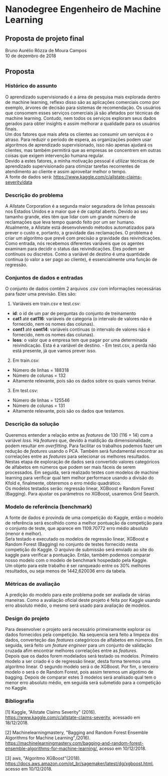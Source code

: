 
# Nanodegree Engenheiro de Machine Learning
## Proposta de projeto final
Bruno Aurélio Rôzza de Moura Campos <br/>
10 de dezembro de 2018

## Proposta

### Histórico do assunto
 O aprendizado supervisionado é a área de pesquisa mais explorada dentro de machine learning, reflexo disso são as aplicações comerciais como por exemplo, árvores de decisão para sistemas de recomendação. Os usuários que consomem esses serviços comerciais já são afetados por técnicas de machine learning. Contudo, nem todos os serviços exploram seus dados gerados para obter insights e assim melhorar a qualidade para os usuários finais.<br/>
 Um dos fatores que mais afeta os clientes ao consumir um serviços é o atraso. Para reduzir o período de espera, as organizações podem usar algoritmos de aprendizado supervisionado, isso não apenas ajudará os clientes, mas também permitirá que as empresas se concentrem em outras coisas que exigem intervenção humana regular.<br/>
Devido a estes fatores, a minha motivação pessoal é utilizar técnicas de aprendizado supervisionado para otimizar tarefas recorrentes de atendimento ao cliente e assim aproveitar melhor o tempo.<br/>
 A fonte de dados será: https://www.kaggle.com/c/allstate-claims-severity/data


### Descrição do problema

 A Allstate Corporation é a segunda maior seguradora de linhas pessoais nos Estados Unidos e a maior que é de capital aberto. Devido ao seu tamanho grande, eles têm que lidar com um grande número de reclamações que leva tempo quando feito por um ser humano.<br/>
Atualmente, a Allstate está desenvolvendo métodos automatizados para prever o custo e, portanto, a gravidade das reclamações.   O problema é criar um algoritmo que prevê com precisão a gravidade das reivindicações. Como entrada, nós recebemos diferentes variáveis que os agentes examinam para decidir o status das reivindicações. Eles podem ser contínuos ou discretos. Como a variável de destino é uma quantidade contínua (o valor a ser pago ao cliente), é essencialmente uma função de regressão.

### Conjuntos de dados e entradas

 O conjunto de dados contém 2 arquivos .csv com informações necessárias para fazer uma previsão. Eles são:<br/>
1. Variáveis em train.csv e test.csv:
 - **id**: o id de um par de perguntas do conjunto de treinamento
 - **cat1** até **cat116**: variáveis de categoria (o intervalo de valores não é fornecido, nem os nomes das colunas).
 - **cont1** até **cont14**: variáveis contínuas (o intervalo de valores não é fornecido, nem os nomes das colunas).
 - **loss**: o valor que a empresa tem que pagar por uma determinada reivindicação. Esta é a variável de destino. - Em test.csv, a perda não está presente, já que vamos prever isso.


2. Em train.csv:
 - Número de linhas = 188318
 - Número de colunas = 132
 - Altamente relevante, pois são os dados sobre os quais vamos treinar.


3. Em test.csv:
 - Número de linhas = 125546
 - Número de colunas = 131
 - Altamente relevante, pois são os dados que testamos.

### Descrição da solução

 Queremos entender a relação entre as _features_ de 130 (116 + 14) com a variável _loss_. 
 Há _features_ que, devido à maldição da dimensionalidade, podem resultar em _overfitting_. Para facilitar os trabalhos podemos fazer um redução de _features_ usando o PCA.
Também será fundamental encontrar as correlações entre as _features_ para selecionar os melhores resultados. 
Nestas etapa de exploração de dados será convertido valores categóricos de alfabetos em números que podem ser mais fáceis de serem processados.
Em seguida, será realizado testes com modelos de machine learning para verificar qual tem melhor performace usando a divisão do Kfold e, finalmente, obteremos o erro médio quadrático. <br/>
 Os modelos testados serão: regressão linear, XGBoost e Random Forest (Bagging). Para ajustar os parâmetros no XGBoost, usaremos Grid Search.


### Modelo de referência (benchmark)

 A fonte de dados é provinda de uma competição do Kaggle, então o modelo de referência será escolhido como a melhor pontuação da competição para o conjunto de teste, que aparece em 1109.70772 erro médio absoluto (menor é melhor).<br/>
Seŕa testado e executado os modelos de regressão linear, XGBoost e Random Forest (Bagging) no conjunto de testes fornecido nesta competição do Kaggle. O arquivo de submissão será enviado ao site do kaggle para verificar a pontuação. Então, também podemos comparar nosso modelo com o modelo de benchmark hospedado pela Kaggle. <br/>
 Um objeto para este trabalho é ser ranqueado entre os 30% melhores resultados, ou seja menos de 1442,620036 erro da tabela.



### Métricas de avaliação

 A predição do modelo para este problema pode ser avaliada de várias maneiras. Como a avaliação oficial deste projeto é feita por Kaggle usando erro absoluto médio, o mesmo será usado para avaliação de modelos.

### Design do projeto

 Para desenvolver o projeto será necessário primeiramente explorar os dados fornecidos pela competição. Na sequencia será feito a limpeza dos dados, converteção das _features_ categóricos de alfabetos em números. Em seguida, será feito um _feature engineer_ para um conjunto de validação cruzada afim encontrar melhores correlações entre as _features_.<br/>
 Depois que os dados forem modelados será testado os modelos. Primeiro modelo a ser criado é o de regressão linear, desta forma teremos uma algoritmo linear. O segundo modelo será o de XGBoost. Por fim, o terceiro modelo o será o de Random Forest, pois assim teremos um algotimo de bagging. Depois de comparar estes 3 modelos será analisado qual tem o menor erro absoluto médio, em seguida será submetido para a competição no Kaggle.

### Bibliografia

[1] Kaggle, ”Allstate Claims Severity” (2016). https://www.kaggle.com/c/allstate-claims-severity, acessado em 18/12/2018.

[2] Machinelearningmastery, "Bagging and Random Forest Ensemble Algorithms for Machine Learning",(2016). https://machinelearningmastery.com/bagging-and-random-forest-ensemble-algorithms-for-machine-learning/, acesso em 10/12/2018.

[3] aws, "Algoritmo XGBoost"(2018). https://docs.aws.amazon.com/pt_br/sagemaker/latest/dg/xgboost.html, acesso em 10/12/2018.
